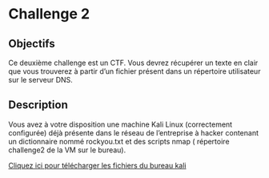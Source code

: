 # Challenge 2

## Objectifs

Ce deuxième challenge est un CTF. Vous devrez récupérer un texte en clair que vous trouverez à partir d’un fichier présent dans un répertoire utilisateur sur le serveur DNS.

## Description 

Vous avez à votre disposition une machine Kali Linux (correctement configurée) déjà présente dans le réseau de l’entreprise à hacker contenant un dictionnaire nommé rockyou.txt et des scripts nmap ( répertoire challenge2 de la VM sur le bureau).

[Cliquez ici pour télécharger les fichiers du bureau kali](medias/challenge2/challenge2.tar)